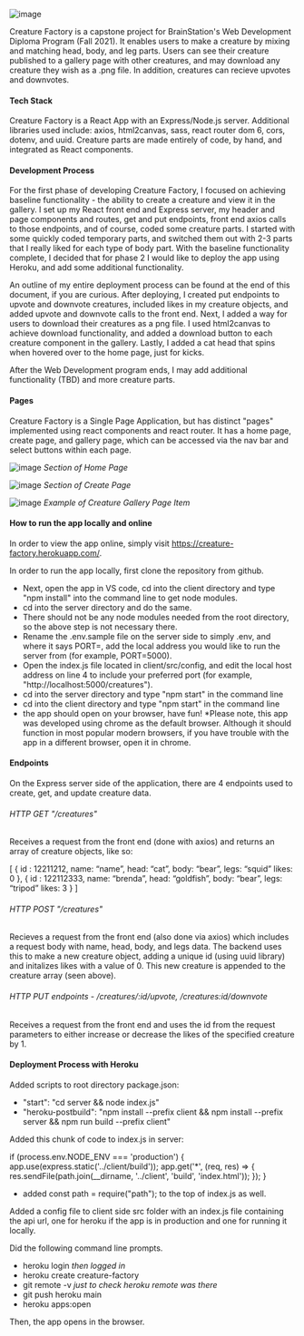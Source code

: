 ![image](https://user-images.githubusercontent.com/70654324/144891754-9ef98aa9-7e49-485a-8d9d-18d4c09f7443.png)

Creature Factory is a capstone project for BrainStation's Web Development Diploma Program (Fall 2021). It enables users to make a creature by mixing and matching head, body, and leg parts. Users can see their creature published to a gallery page with other creatures, and may download any creature they wish as a .png file. In addition, creatures can recieve upvotes and downvotes.


#### Tech Stack

Creature Factory is a React App with an Express/Node.js server. Additional libraries used include: axios, html2canvas, sass, react router dom 6, cors, dotenv, and uuid. Creature parts are made entirely of code, by hand, and integrated as React components.


#### Development Process

For the first phase of developing Creature Factory, I focused on achieving baseline functionality - the ability to create a creature and view it in the gallery. I set up my React front end and Express server, my header and page components and routes, get and put endpoints, front end axios calls to those endpoints, and of course, coded some creature parts. I started with some quickly coded temporary parts, and switched them out with 2-3 parts that I really liked for each type of body part. With the baseline functionality complete, I decided that for phase 2 I would like to deploy the app using Heroku, and add some additional functionality.

An outline of my entire deployment process can be found at the end of this document, if you are curious. After deploying, I created put endpoints to upvote and downvote creatures, included likes in my creature objects, and added upvote and downvote calls to the front end.  Next, I added a way for users to download their creatures as a png file. I used html2canvas to achieve download functionality, and added a download button to each creature component in the gallery. Lastly, I added a cat head that spins when hovered over to the home page, just for kicks.

After the Web Development program ends, I may add additional functionality (TBD) and more creature parts.

#### Pages

Creature Factory is a Single Page Application, but has distinct "pages" implemented using react components and react router. It has a home page, create page, and gallery page, which can be accessed via the nav bar and select buttons within each page.

![image](https://user-images.githubusercontent.com/70654324/144893947-c8c9eba2-fb37-43e8-84d6-e00e9c44219d.png)
_Section of Home Page_

![image](https://user-images.githubusercontent.com/70654324/144894086-eddf8594-1d1f-44c0-8151-73ad308b3d7d.png)
_Section of Create Page_

![image](https://user-images.githubusercontent.com/70654324/144894191-dd4a9cdc-7f70-430b-a2e8-2ec81003f466.png)
_Example of Creature Gallery Page Item_


#### How to run the app locally and online

In order to view the app online, simply visit https://creature-factory.herokuapp.com/. 

In order to run the app locally, first clone the repository from github. 

- Next, open the app in VS code, cd into the client directory and type "npm install" into the command line to get node modules.
- cd into the server directory and do the same.
- There should not be any node modules needed from the root directory, so the above step is not necessary there.
- Rename the .env.sample file on the server side to simply .env, and where it says PORT=, add the local address you would like to run the server from (for example, PORT=5000).
- Open the index.js file located in client/src/config, and edit the local host address on line 4 to include your preferred port (for example, "http://localhost:5000/creatures").
- cd into the server directory and type "npm start" in the command line
- cd into the client directory and type "npm start" in the command line
- the app should open on your browser, have fun! *Please note, this app was developed using chrome as the default browser. Although it should function in most popular modern browsers, if you have trouble with the app in a different browser, open it in chrome.


#### Endpoints

On the Express server side of the application, there are 4 endpoints used to create, get, and update creature data. 

###### HTTP GET "/creatures"
Receives a request from the front end (done with axios) and returns an array of creature objects, like so:

[ { id : 12211212, 
name: “name”, 
head: “cat”, 
body: “bear”, 
legs: “squid”
likes: 0 },
{ id : 122112333, 
name: “brenda”, 
head: “goldfish”, 
body: “bear”, 
legs: “tripod”
likes: 3 } ]

###### HTTP POST "/creatures"

Recieves a request from the front end (also done via axios) which includes a request body with name, head, body, and legs data. The backend uses this to make a new creature object, adding a unique id (using uuid library) and initalizes likes with a value of 0. This new creature is appended to the creature array (seen above).

###### HTTP PUT endpoints - /creatures/:id/upvote, /creatures:id/downvote

Receives a request from the front end and uses the id from the request parameters to either increase or decrease the likes of the specified creature by 1.


#### Deployment Process with Heroku

Added scripts to root directory package.json:

- "start": "cd server && node index.js"
- "heroku-postbuild": "npm install --prefix client && npm install --prefix server && npm run build --prefix client"

Added this chunk of code to index.js in server:

if (process.env.NODE_ENV === 'production') {
  app.use(express.static('../client/build'));
  app.get('*', (req, res) => {
    res.sendFile(path.join(__dirname, '../client', 'build', 'index.html'));
  });
}

- added const path = require("path"); to the top of index.js as well.

Added a config file to client side src folder with an index.js file containing the api url, one for heroku if the app is in production and one for running it locally.

Did the following command line prompts.

- heroku login *then logged in*
- heroku create creature-factory
- git remote -v *just to check heroku remote was there*
- git push heroku main
- heroku apps:open

Then, the app opens in the browser. 

